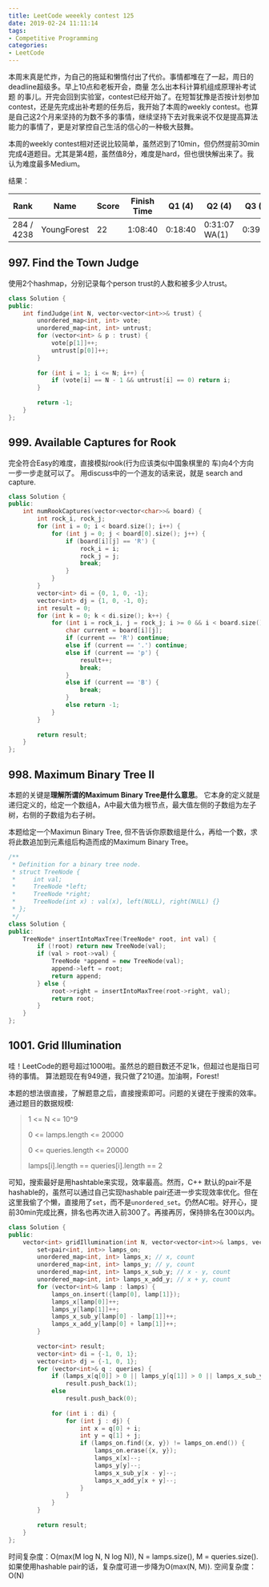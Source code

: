 ```yaml
---
title: LeetCode weeekly contest 125
date: 2019-02-24 11:11:14
tags:
- Competitive Programming
categories:
- LeetCode
---
```


本周末真是忙炸，为自己的拖延和懒惰付出了代价。事情都堆在了一起，周日的deadline超级多。早上10点和老板开会，商量 怎么出本科计算机组成原理补考试题 的事儿。开完会回到实验室，contest已经开始了。在短暂犹豫是否按计划参加contest，还是先完成出补考题的任务后，我开始了本周的weekly contest。也算是自己这2个月来坚持的为数不多的事情，继续坚持下去对我来说不仅是提高算法能力的事情了，更是对掌控自己生活的信心的一种极大鼓舞。

<!-- more -->

本周的weekly contest相对还说比较简单，虽然迟到了10min，但仍然提前30min完成4道题目。尤其是第4题，虽然值8分，难度是hard，但也很快解出来了。我认为难度最多Medium。

结果：

| Rank |	Name |	Score |	Finish Time | 	Q1 (4) |	Q2 (4) |	Q3 (6) |	Q4 (8)|
|--|--|--|--|--|--|--|--|
| 284 / 4238	| YoungForest | 	22 |	1:08:40 |	0:18:40 |	0:31:07  WA(1) |	0:39:39 |	1:03:40 |

## 997. Find the Town Judge

使用2个hashmap，分别记录每个person trust的人数和被多少人trust。

```cpp
class Solution {
public:
    int findJudge(int N, vector<vector<int>>& trust) {
        unordered_map<int, int> vote;
        unordered_map<int, int> untrust;
        for (vector<int> & p : trust) {
            vote[p[1]]++;
            untrust[p[0]]++;
        }
        
        for (int i = 1; i <= N; i++) {
            if (vote[i] == N - 1 && untrust[i] == 0) return i;
        }
        
        return -1;
    }
};
```

## 999. Available Captures for Rook

完全符合Easy的难度，直接模拟rook(行为应该类似中国象棋里的 车)向4个方向一步一步走就可以了。
用discuss中的一个道友的话来说，就是 search and capture.

```cpp
class Solution {
public:
    int numRookCaptures(vector<vector<char>>& board) {
        int rock_i, rock_j;
        for (int i = 0; i < board.size(); i++) {
            for (int j = 0; j < board[0].size(); j++) {
                if (board[i][j] == 'R') {
                    rock_i = i;
                    rock_j = j;
                    break;
                }
            }
        }
        vector<int> di = {0, 1, 0, -1};
        vector<int> dj = {1, 0, -1, 0};
        int result = 0;
        for (int k = 0; k < di.size(); k++) {
            for (int i = rock_i, j = rock_j; i >= 0 && i < board.size() && j >= 0 && j < board[0].size(); i += di[k], j += dj[k]) {
                char current = board[i][j];
                if (current == 'R') continue;
                else if (current == '.') continue;
                else if (current == 'p') {
                    result++;
                    break;
                }
                else if (current == 'B') {
                    break;
                }
                else return -1; 
            }
        }
        
        return result;
    }
};
```

## 998. Maximum Binary Tree II

本题的关键是**理解所谓的Maximum Binary Tree是什么意思**。
它本身的定义就是递归定义的，给定一个数组A，A中最大值为根节点，最大值左侧的子数组为左子树，右侧的子数组为右子树。

本题给定一个Maximun Binary Tree, 但不告诉你原数组是什么，再给一个数，求将此数追加到元素组后构造而成的Maximum Binary Tree。

```cpp
/**
 * Definition for a binary tree node.
 * struct TreeNode {
 *     int val;
 *     TreeNode *left;
 *     TreeNode *right;
 *     TreeNode(int x) : val(x), left(NULL), right(NULL) {}
 * };
 */
class Solution {
public:
    TreeNode* insertIntoMaxTree(TreeNode* root, int val) {
        if (!root) return new TreeNode(val);
        if (val > root->val) {
            TreeNode *append = new TreeNode(val);
            append->left = root;
            return append;
        } else {
            root->right = insertIntoMaxTree(root->right, val);
            return root;
        }
    }
};
```

## 1001. Grid Illumination

哇！LeetCode的题号超过1000啦。虽然总的题目数还不足1k，但超过也是指日可待的事情。
算法题现在有949道，我只做了210道。加油啊，Forest!

本题的想法很直接，了解题意之后，直接搜索即可。问题的关键在于搜索的效率。
通过题目的数据规模:
>1 <= N <= 10^9
>
>0 <= lamps.length <= 20000
>
>0 <= queries.length <= 20000
>
>lamps[i].length == queries[i].length == 2

可知，搜索最好是用hashtable来实现，效率最高。然而，C++ 默认的pair不是hashable的，虽然可以通过自己实现hashable pair还进一步实现效率优化。但在这里我偷了个懒，直接用了`set`，而不是`unordered_set`。仍然AC啦。好开心，提前30min完成比赛，排名也再次进入前300了。再接再厉，保持排名在300以内。

```cpp
class Solution {
public:
    vector<int> gridIllumination(int N, vector<vector<int>>& lamps, vector<vector<int>>& queries) {
        set<pair<int, int>> lamps_on;
        unordered_map<int, int> lamps_x; // x, count
        unordered_map<int, int> lamps_y; // y, count
        unordered_map<int, int> lamps_x_sub_y; // x - y, count
        unordered_map<int, int> lamps_x_add_y; // x + y, count
        for (vector<int>& lamp : lamps) {
            lamps_on.insert({lamp[0], lamp[1]});
            lamps_x[lamp[0]]++;
            lamps_y[lamp[1]]++;
            lamps_x_sub_y[lamp[0] - lamp[1]]++;
            lamps_x_add_y[lamp[0] + lamp[1]]++;
        }
        
        vector<int> result;
        vector<int> di = {-1, 0, 1};
        vector<int> dj = {-1, 0, 1};
        for (vector<int>& q : queries) {
            if (lamps_x[q[0]] > 0 || lamps_y[q[1]] > 0 || lamps_x_sub_y[q[0] - q[1]] > 0 || lamps_x_add_y[q[0] + q[1]] > 0)
                result.push_back(1);
            else
                result.push_back(0);
            
            for (int i : di) {
                for (int j : dj) {
                    int x = q[0] + i;
                    int y = q[1] + j;
                    if (lamps_on.find({x, y}) != lamps_on.end()) {
                        lamps_on.erase({x, y});
                        lamps_x[x]--;
                        lamps_y[y]--;
                        lamps_x_sub_y[x - y]--;
                        lamps_x_add_y[x + y]--;
                    }
                }
            }
        }
        
        return result;
    }
};
```

时间复杂度：O(max(M log N, N log N)), N = lamps.size(), M = queries.size(). 如果使用hashable pair的话，复杂度可进一步降为O(max(N, M)).
空间复杂度：O(N)